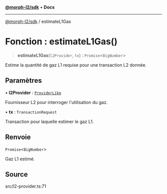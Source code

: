 [**@morph-l2/sdk**](../globals.md) • **Docs**

***

[@morph-l2/sdk](../globals.md) / estimateL1Gas

# Fonction : estimateL1Gas()

> **estimateL1Gas**(`l2Provider`, `tx`) : `Promise`\<`BigNumber`\>

Estime la quantité de gaz L1 requise pour une transaction L2 donnée.

## Paramètres

• **l2Provider** : [`ProviderLike`](../type-aliases/ProviderLike.md)

Fournisseur L2 pour interroger l'utilisation du gaz.

• **tx** : `TransactionRequest`

Transaction pour laquelle estimer le gaz L1.

## Renvoie

`Promise`\<`BigNumber`\>

Gaz L1 estimé.

## Source

src/l2-provider.ts:71
